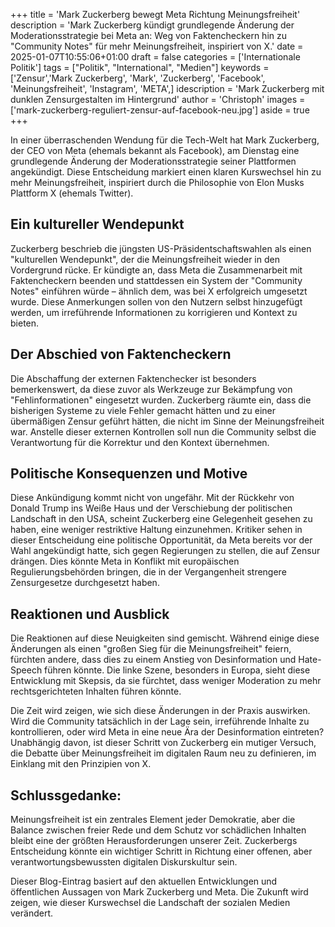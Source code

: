 +++
title = 'Mark Zuckerberg bewegt Meta Richtung Meinungsfreiheit'
description = 'Mark Zuckerberg kündigt grundlegende Änderung der Moderationsstrategie bei Meta an: Weg von Faktencheckern hin zu "Community Notes" für mehr Meinungsfreiheit, inspiriert von X.'
date = 2025-01-07T10:55:06+01:00
draft = false
categories = ['Internationale Politik']
tags = ["Politik", "International", "Medien"]
keywords = ['Zensur','Mark Zuckerberg', 'Mark', 'Zuckerberg', 'Facebook', 'Meinungsfreiheit', 'Instagram', 'META',]
idescription = 'Mark Zuckerberg mit dunklen Zensurgestalten im Hintergrund'
author = 'Christoph'
images = ['mark-zuckerberg-reguliert-zensur-auf-facebook-neu.jpg']
aside = true
+++

In einer überraschenden Wendung für die Tech-Welt hat Mark Zuckerberg, der CEO von Meta (ehemals bekannt als Facebook), am Dienstag eine grundlegende Änderung der Moderationsstrategie seiner Plattformen angekündigt. Diese Entscheidung markiert einen klaren Kurswechsel hin zu mehr Meinungsfreiheit, inspiriert durch die Philosophie von Elon Musks Plattform X (ehemals Twitter).

## Ein kultureller Wendepunkt  
Zuckerberg beschrieb die jüngsten US-Präsidentschaftswahlen als einen "kulturellen Wendepunkt", der die Meinungsfreiheit wieder in den Vordergrund rücke. Er kündigte an, dass Meta die Zusammenarbeit mit Faktencheckern beenden und stattdessen ein System der "Community Notes" einführen würde – ähnlich dem, was bei X erfolgreich umgesetzt wurde. Diese Anmerkungen sollen von den Nutzern selbst hinzugefügt werden, um irreführende Informationen zu korrigieren und Kontext zu bieten.

## Der Abschied von Faktencheckern
Die Abschaffung der externen Faktenchecker ist besonders bemerkenswert, da diese zuvor als Werkzeuge zur Bekämpfung von "Fehlinformationen" eingesetzt wurden. Zuckerberg räumte ein, dass die bisherigen Systeme zu viele Fehler gemacht hätten und zu einer übermäßigen Zensur geführt hätten, die nicht im Sinne der Meinungsfreiheit war. Anstelle dieser externen Kontrollen soll nun die Community selbst die Verantwortung für die Korrektur und den Kontext übernehmen.

## Politische Konsequenzen und Motive
Diese Ankündigung kommt nicht von ungefähr. Mit der Rückkehr von Donald Trump ins Weiße Haus und der Verschiebung der politischen Landschaft in den USA, scheint Zuckerberg eine Gelegenheit gesehen zu haben, eine weniger restriktive Haltung einzunehmen. Kritiker sehen in dieser Entscheidung eine politische Opportunität, da Meta bereits vor der Wahl angekündigt hatte, sich gegen Regierungen zu stellen, die auf Zensur drängen. Dies könnte Meta in Konflikt mit europäischen Regulierungsbehörden bringen, die in der Vergangenheit strengere Zensurgesetze durchgesetzt haben.

## Reaktionen und Ausblick
Die Reaktionen auf diese Neuigkeiten sind gemischt. Während einige diese Änderungen als einen "großen Sieg für die Meinungsfreiheit" feiern, fürchten andere, dass dies zu einem Anstieg von Desinformation und Hate-Speech führen könnte. Die linke Szene, besonders in Europa, sieht diese Entwicklung mit Skepsis, da sie fürchtet, dass weniger Moderation zu mehr rechtsgerichteten Inhalten führen könnte.

Die Zeit wird zeigen, wie sich diese Änderungen in der Praxis auswirken. Wird die Community tatsächlich in der Lage sein, irreführende Inhalte zu kontrollieren, oder wird Meta in eine neue Ära der Desinformation eintreten? Unabhängig davon, ist dieser Schritt von Zuckerberg ein mutiger Versuch, die Debatte über Meinungsfreiheit im digitalen Raum neu zu definieren, im Einklang mit den Prinzipien von X.

## Schlussgedanke:
Meinungsfreiheit ist ein zentrales Element jeder Demokratie, aber die Balance zwischen freier Rede und dem Schutz vor schädlichen Inhalten bleibt eine der größten Herausforderungen unserer Zeit. Zuckerbergs Entscheidung könnte ein wichtiger Schritt in Richtung einer offenen, aber verantwortungsbewussten digitalen Diskurskultur sein.

Dieser Blog-Eintrag basiert auf den aktuellen Entwicklungen und öffentlichen Aussagen von Mark Zuckerberg und Meta. Die Zukunft wird zeigen, wie dieser Kurswechsel die Landschaft der sozialen Medien verändert.